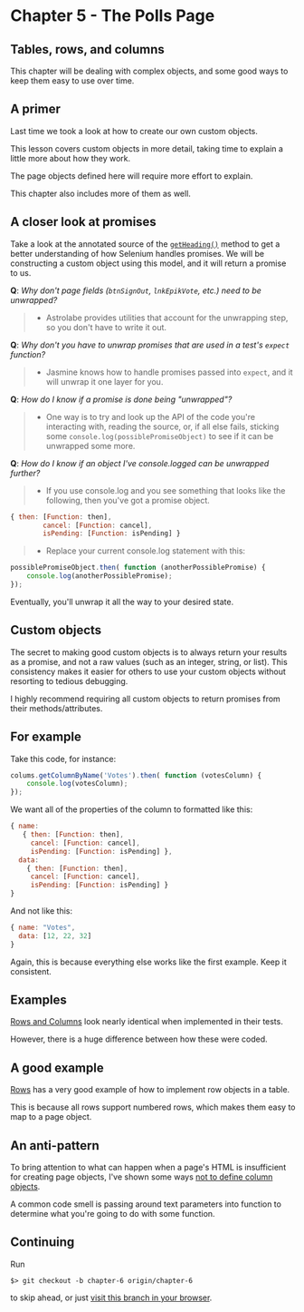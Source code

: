 # Chapter 5 - The Polls Page

## Tables, rows, and columns

This chapter will be dealing with complex objects, and some good ways to keep them easy to use over time.

## A primer

Last time we took a look at how to create our own custom objects.

This lesson covers custom objects in more detail, taking time to explain a little more about how they work.

The page objects defined here will require more effort to explain.

This chapter also includes more of them as well.

## A closer look at promises

Take a look at the annotated source of the [`getHeading()`](test/pages/polls/Table.js) method to get a better understanding of how Selenium handles promises. We will be constructing a custom object using this model, and it will return a promise to us.

**Q**: *Why don't page fields (`btnSignOut`, `lnkEpikVote`, etc.) need to be unwrapped?*

>  - Astrolabe provides utilities that account for the unwrapping step, so you don't have to write it out.

**Q**: *Why don't you have to unwrap promises that are used in a test's `expect` function?*

>  - Jasmine knows how to handle promises passed into `expect`, and it will unwrap it one layer for you.

**Q**: *How do I know if a promise is done being "unwrapped"?*

>  - One way is to try and look up the API of the code you're interacting with, reading the source, or, if all else fails, sticking some `console.log(possiblePromiseObject)` to see if it can be unwrapped some more.

**Q**: *How do I know if an object I've console.logged can be unwrapped further?*

>  - If you use console.log and you see something that looks like the following, then you've got a promise object.

```javascript
{ then: [Function: then],
        cancel: [Function: cancel],
        isPending: [Function: isPending] }
```

>  - Replace your current console.log statement with this:

```javascript
possiblePromiseObject.then( function (anotherPossiblePromise) {
    console.log(anotherPossiblePromise);
});
```

Eventually, you'll unwrap it all the way to your desired state.

## Custom objects

The secret to making good custom objects is to always return your results as a promise, and not a raw values (such as an integer, string, or list). This consistency makes it easier for others to use your custom objects without resorting to tedious debugging.

I highly recommend requiring all custom objects to return promises from their methods/attributes.

## For example

Take this code, for instance:

```javascript
colums.getColumnByName('Votes').then( function (votesColumn) {
    console.log(votesColumn);
});
```

We want all of the properties of the column to formatted like this:

```javascript
{ name:
   { then: [Function: then],
     cancel: [Function: cancel],
     isPending: [Function: isPending] },
  data:
    { then: [Function: then],
     cancel: [Function: cancel],
     isPending: [Function: isPending] }
}
```

And not like this:

```javascript
{ name: "Votes",
  data: [12, 22, 32]
}
```

Again, this is because everything else works like the first example. Keep it consistent.

## Examples

[Rows and Columns](test/stories/polls.js) look nearly identical when implemented in their tests.

However, there is a huge difference between how these were coded.

## A good example

[Rows](test/pages/polls/Rows.js) has a very good example of how to implement row objects in a table.

This is because all rows support numbered rows, which makes them easy to map to a page object.

## An anti-pattern

To bring attention to what can happen when a page's HTML is insufficient for creating page objects, I've shown some ways [not to define column objects](test/pages/polls/Columns.js).

A common code smell is passing around text parameters into function to determine what you're going to do with some function.

## Continuing

Run

    $> git checkout -b chapter-6 origin/chapter-6

to skip ahead, or just [visit this branch in your browser](../chapter-6).
